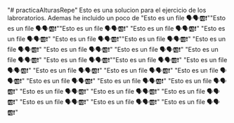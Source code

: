 "# practicaAlturasRepe" 
Esto es una solucion para el ejercicio de los labroratorios.
Ademas he incluido un poco de "Esto es un file 🗣️🗣️🆎❗""Esto es un file 🗣️🗣️🆎❗""Esto es un file 🗣️🗣️🆎❗"
"Esto es un file 🗣️🗣️🆎❗"
"Esto es un file 🗣️🗣️🆎❗"
"Esto es un file 🗣️🗣️🆎❗""Esto es un file 🗣️🗣️🆎❗"
"Esto es un file 🗣️🗣️🆎❗"
"Esto es un file 🗣️🗣️🆎❗"
"Esto es un file 🗣️🗣️🆎❗"
"Esto es un file 🗣️🗣️🆎❗"
"Esto es un file 🗣️🗣️🆎❗""Esto es un file 🗣️🗣️🆎❗"
"Esto es un file 🗣️🗣️🆎❗"
"Esto es un file 🗣️🗣️🆎❗"
"Esto es un file 🗣️🗣️🆎❗"
"Esto es un file 🗣️🗣️🆎❗"
"Esto es un file 🗣️🗣️🆎❗"
"Esto es un file 🗣️🗣️🆎❗"
"Esto es un file 🗣️🗣️🆎❗"
"Esto es un file 🗣️🗣️🆎❗"
"Esto es un file 🗣️🗣️🆎❗"
"Esto es un file 🗣️🗣️🆎❗"
"Esto es un file 🗣️🗣️🆎❗"
"Esto es un file 🗣️🗣️🆎❗"
"Esto es un file 🗣️🗣️🆎❗"
